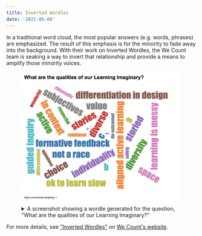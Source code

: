 ```yaml
---
title: Inverted Wordles
date: '2021-05-08'
---
```


In a traditional word cloud, the most popular answers (e.g. words, phrases) are emphasized. The result of this emphasis
is for the minority to fade away into the background. With their work on Inverted Wordles, the We Count team is seaking
a way to invert that relationship and provide a means to amplify those minority voices.

<figure>
    <img src="images/wordle.jpg"
        alt="A screenshot showing a wordle generated for the question,
        What are the three most important problems to be addressed by inclusive design?">
    <figcaption>
        <details>
            <summary>
                A screenshot showing a wordle generated for the question, "What are the qualities of our Learning
                Imaginary?"
            </summary>
            <p>
                In this Inverted Wordle, the minority answers are emphasised, appearing larger, while the
                majority responses appear smaller. For example "formative feedback" and "differentiation in design"
                appear more prominently; where as, "open" and "safety" appear smaller. Visually all of the words are
                arranged at different angles and appear in different colours. However, the most salient dimension is the
                size of the font the words are displayed in. It's also worth noting that some of the de-emphasized words
                are sufficiently small that they are unreadable. If there was no option to invert the word cloud, these
                ideas would be lost.
            </p>
        </details>
    </figcaption>
</figure>

For more details, see ["Inverted Wordles"](https://wecount.inclusivedesign.ca/views/inverted-wordles/) on
[We Count's website](https://wecount.inclusivedesign.ca).
